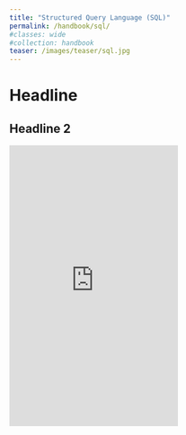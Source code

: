 ```yaml
---
title: "Structured Query Language (SQL)"
permalink: /handbook/sql/
#classes: wide
#collection: handbook
teaser: /images/teaser/sql.jpg
---
```


# Headline

## Headline 2

<embed src="https://rutving.com/images/convergence.pdf"  height="500" type="application/pdf">
